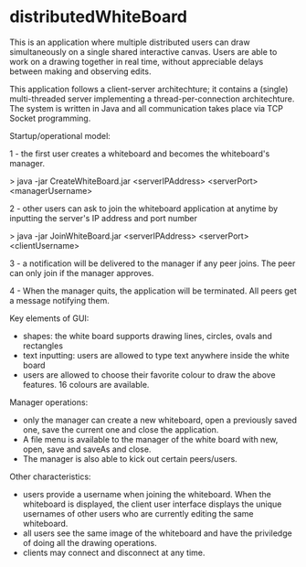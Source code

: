 # distributedWhiteBoard

This is an application where multiple distributed users can draw simultaneously on a single shared interactive canvas. Users are able to work on a drawing together in real time, without appreciable delays between making and observing edits. 

This application follows a client-server architechture; it contains a (single) multi-threaded server implementing a thread-per-connection architechture. The system is written in Java and all communication takes place via TCP Socket programming. 

Startup/operational model:

1 - the first user creates a whiteboard and becomes the whiteboard's manager.

\> java -jar CreateWhiteBoard.jar \<serverIPAddress> \<serverPort> \<managerUsername>
  
2 - other users can ask to join the whiteboard application at anytime by inputting the server's IP address and port number

\> java -jar JoinWhiteBoard.jar \<serverIPAddress> \<serverPort> \<clientUsername>
  
3 - a notification will be delivered to the manager if any peer joins. The peer can only join if the manager approves.

4 - When the manager quits, the application will be terminated. All peers get a message notifying them.

Key elements of GUI:
- shapes: the white board supports drawing lines, circles, ovals and rectangles
- text inputting: users are allowed to type text anywhere inside the white board
- users are allowed to choose their favorite colour to draw the above features. 16 colours are available.

Manager operations:
- only the manager can create a new whiteboard, open a previously saved one, save the current one and close the application.
- A file menu is available to the manager of the white board with new, open, save and saveAs and close.
- The manager is also able to kick out certain peers/users.

Other characteristics:
- users provide a username when joining the whiteboard. When the whiteboard is displayed, the client user interface displays the unique usernames of other users who are currently editing the same whiteboard. 
- all users see the same image of the whiteboard and have the priviledge of doing all the drawing operations.
- clients may connect and disconnect at any time.



